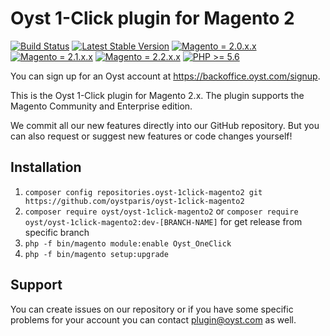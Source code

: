 # Oyst 1-Click plugin for Magento 2

[![Build Status](https://travis-ci.org/oystparis/oyst-1click-magento2.svg?branch=master)](https://travis-ci.org/oystparis/oyst-1click-magento2)
[![Latest Stable Version](https://img.shields.io/badge/latest-1.0.0-green.svg)](https://github.com/oystparis/oyst-1click-magento2/releases/latest)
[![Magento = 2.0.x.x](https://img.shields.io/badge/magento-2.0-blue.svg)](#)
[![Magento = 2.1.x.x](https://img.shields.io/badge/magento-2.1-blue.svg)](#)
[![Magento = 2.2.x.x](https://img.shields.io/badge/magento-2.2-blue.svg)](#)
[![PHP >= 5.6](https://img.shields.io/badge/php-%3E=5.6-green.svg)](#)

You can sign up for an Oyst account at https://backoffice.oyst.com/signup.

This is the Oyst 1-Click plugin for Magento 2.x.
The plugin supports the Magento Community and Enterprise edition.

We commit all our new features directly into our GitHub repository.
But you can also request or suggest new features or code changes yourself!

## Installation

1. `composer config repositories.oyst-1click-magento2 git https://github.com/oystparis/oyst-1click-magento2`
2. `composer require oyst/oyst-1click-magento2` or `composer require oyst/oyst-1click-magento2:dev-[BRANCH-NAME]` for get release from specific branch
3. `php -f bin/magento module:enable Oyst_OneClick`
4. `php -f bin/magento setup:upgrade`

## Support

You can create issues on our repository or if you have some specific problems for your account you can contact <a href="mailto:plugin@oyst.com">plugin@oyst.com</a> as well.

